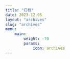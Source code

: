 ```yaml
---
title: "归档"
date: 2023-12-05
layout: "archives"
slug: "archives"
menu:
    main:
        weight: -70
        params: 
            icon: archives
---
```

